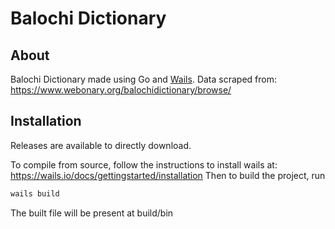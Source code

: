# Balochi Dictionary

## About

Balochi Dictionary made using Go and [Wails](https://wails.io/docs/gettingstarted/building).
Data scraped from: https://www.webonary.org/balochidictionary/browse/

## Installation

Releases are available to directly download.

To compile from source, follow the instructions to install wails at: https://wails.io/docs/gettingstarted/installation
Then to build the project, run

```bash
wails build
```

The built file will be present at build/bin
